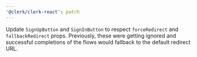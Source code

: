 ```yaml
---
'@clerk/clerk-react': patch
---
```


Update `SignUpButton` and `SignInButton` to respect `forceRedirect` and `fallbackRedirect` props. Previously, these were getting ignored and successful completions of the flows would fallback to the default redirect URL.
